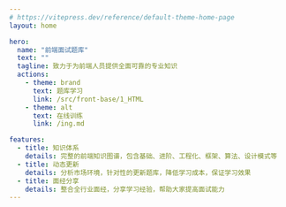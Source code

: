 ```yaml
---
# https://vitepress.dev/reference/default-theme-home-page
layout: home

hero:
  name: "前端面试题库"
  text: ""
  tagline: 致力于为前端人员提供全面可靠的专业知识
  actions:
    - theme: brand
      text: 题库学习
      link: /src/front-base/1_HTML
    - theme: alt
      text: 在线训练
      link: /ing.md

features:
  - title: 知识体系
    details: 完整的前端知识图谱，包含基础、进阶、工程化、框架、算法、设计模式等
  - title: 动态更新
    details: 分析市场环境，针对性的更新题库，降低学习成本，保证学习效果
  - title: 面经分享
    details: 整合全行业面经，分享学习经验，帮助大家提高面试能力
---
```



